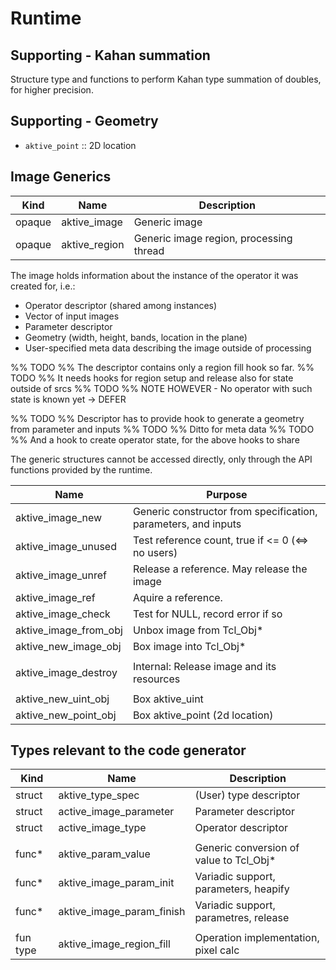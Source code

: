 # Runtime

## Supporting - Kahan summation

Structure type and functions to perform Kahan type summation of doubles, for higher precision.

## Supporting - Geometry

  - `aktive_point` :: 2D location

## Image Generics

|Kind    |Name          |Description                                    |
|---     |---           |---                                            |
|opaque  |aktive_image  |Generic image                                  |
|opaque  |aktive_region |Generic image region, processing thread        |

The image holds information about the instance of the operator it was created for, i.e.:

  - Operator descriptor (shared among instances)
  - Vector of input images
  - Parameter descriptor
  - Geometry (width, height, bands, location in the plane)
  - User-specified meta data describing the image outside of processing

%% TODO %% The descriptor contains only a region fill hook so far.
%% TODO %% It needs hooks for region setup and release also for state outside of srcs
%% TODO %% NOTE HOWEVER - No operator with such state is known yet -> DEFER

%% TODO %% Descriptor has to provide hook to generate a geometry from parameter and inputs
%% TODO %% Ditto for meta data
%% TODO %% And a hook to create operator state, for the above hooks to share

The generic structures cannot be accessed directly, only through the API functions provided by the
runtime.

|Name                   |Purpose                                                        |
|---                    |---                                                            |
|aktive_image_new       |Generic constructor from specification, parameters, and inputs |
|aktive_image_unused    |Test reference count, true if <= 0 (<=> no users)              |
|aktive_image_unref     |Release a reference. May release the image                     |
|aktive_image_ref       |Aquire a reference.                                            |
|aktive_image_check     |Test for NULL, record error if so                              |
|aktive_image_from_obj  |Unbox image from Tcl_Obj*                                      |
|aktive_new_image_obj   |Box image into Tcl_Obj*                                        |
|                       |                                                               |
|aktive_image_destroy   |Internal: Release image and its resources                      |
|                       |                                                               |
|aktive_new_uint_obj    |Box aktive_uint                                                |
|aktive_new_point_obj   |Box aktive_point (2d location)                                 |


## Types relevant to the code generator

|Kind    |Name                          |Description                                    |
|---     |---                           |---                                            |
|struct  |aktive_type_spec              |(User) type descriptor                         |
|struct  |active_image_parameter        |Parameter descriptor                           |
|struct  |active_image_type             |Operator descriptor                            |
|        |                              |                                               |
|func*   |aktive_param_value            |Generic conversion of value to Tcl_Obj*        |
|func*   |aktive_image_param_init       |Variadic support, parameters, heapify          |
|func*   |aktive_image_param_finish     |Variadic support, parametres, release          |
|        |                              |                                               |
|fun type|aktive_image_region_fill      |Operation implementation, pixel calc           |

